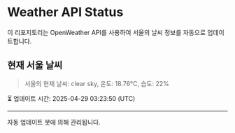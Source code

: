 
# Weather API Status

이 리포지토리는 OpenWeather API를 사용하여 서울의 날씨 정보를 자동으로 업데이트합니다.

## 현재 서울 날씨
> 서울의 현재 날씨: clear sky, 온도: 18.76°C, 습도: 22%

⏳ 업데이트 시간: 2025-04-29 03:23:50 (UTC)

---
자동 업데이트 봇에 의해 관리됩니다.
